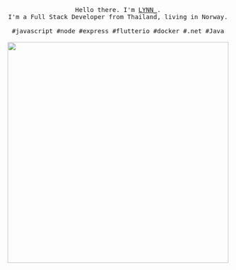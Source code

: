 <p align="center">
  <br>
  <br>
  <br>
  <samp>Hello there. I'm <a href="https://github.com/JKTheRipperTH">LYNN_</a>.<br> I'm a Full Stack Developer from Thailand, living in Norway.<br><br>#javascript #node #express #flutterio #docker #.net #Java</samp>
  <br>
  <br>
  <a target="_blank" rel="noopener noreferrer" href="https://cdn.discordapp.com/attachments/804349049192972308/860176164423991296/cropped.png"><img src="https://github.com/JKTheRipperTH/JKTheRipperTH/blob/main/T.jpg" width="500" style="max-width:100%;"></a>
</p>
